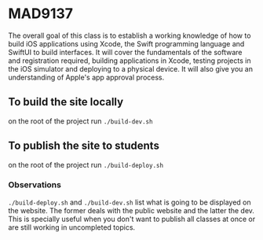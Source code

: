 # MAD9137

The overall goal of this class is to establish a working knowledge of how to build iOS applications using Xcode, the Swift programming language and SwiftUI to build interfaces. It will cover the fundamentals of the software and registration required, building applications in Xcode, testing projects in the iOS simulator and deploying to a physical device. It will also give you an understanding of Apple's app approval process.

## To build the site locally

on the root of the project run `./build-dev.sh`

## To publish the site to students

on the root of the project run `./build-deploy.sh`

### Observations

`./build-deploy.sh` and `./build-dev.sh` list what is going to be displayed on the website. The former deals with the public website and the latter the dev. This is specially useful when you don't want to publish all classes at once or are still working in uncompleted topics.